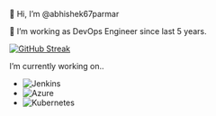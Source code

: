 
👋 Hi, I’m @abhishek67parmar

👀 I’m working as DevOps Engineer since last 5 years.

[![GitHub Streak](https://streak-stats.demolab.com?user=abhishek67parmar&theme=gruvbox&mode=weekly)](https://git.io/streak-stats)

I’m currently working on..
- ![Jenkins](https://img.shields.io/badge/jenkins-%232C5263.svg?style=for-the-badge&logo=jenkins&logoColor=white)
- ![Azure](https://img.shields.io/badge/azure-%230072C6.svg?style=for-the-badge&logo=microsoftazure&logoColor=white)
- ![Kubernetes](https://img.shields.io/badge/kubernetes-%23326ce5.svg?style=for-the-badge&logo=kubernetes&logoColor=white)


<!---
-   Azure
- 💞️ I’m looking to collaborate on ...
- 📫 How to reach me ...

abhishek67parmar/abhishek67parmar is a ✨ special ✨ repository because its `README.md` (this file) appears on your GitHub profile.
You can click the Preview link to take a look at your changes.
--->
